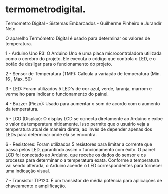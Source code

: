 # termometrodigital.
Termometro Digital - Sistemas Embarcados - Guilherme Pinheiro e Jurandir Neto

O aparelho Termômetro Digital é usado para determinar os valores de temperatura.   

1 - Arduino Uno R3: O Arduino Uno é uma placa microcontroladora utilizada como o cérebro  do projeto. Ele executa o código que controla o LED, e o botão de desligar para o  funcionamento do projeto.  
  
2 - Sensor de Temperatura (TMP): Calcula a variação de temperatura (Min. 16 , Max. 50)    
  
3 - LED: Foram utilizados 5 LED's de cor azul, verde, laranja, marrom e vermelho para indicar  o funcionamento do painel. 

4 - Buzzer (Piezo): Usado para aumentar o som de acordo com o aumento da temperatura.   

5 - LCD (Display): O display LCD se conecta diretamente ao Arduino e exibe o valor da  temperatura nitidamente. Isso permite que o usuário veja a temperatura atual de maneira  direta, ao invés de depender apenas dos LEDs para determinar onde ela se encontra.  
  
6 - Resistores: Foram utilizados 5 resistores para limitar a corrente que passa pelos LED,  garantindo assim o funcionamento com êxito. O painel LCD foi conectado ao Arduino, que  recebe os dados do sensor e os processa para determinar o a temperatura exata. Conforme a  temperatura vai sendo alterada, o Arduino acende o LED correspondentes para fornecer uma  indicação visual.  
  
7 - Transistor TIP120: É um transistor de média potência para aplicações de chaveamento e  amplificação.  
